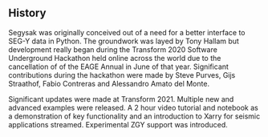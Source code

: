 ## History

Segysak was originally conceived out of a need for a better interface to SEG-Y data
in Python. The groundwork was layed by Tony Hallam but development really began
during the Transform 2020 Software Underground Hackathon held online across
the world due to the cancellation of of the EAGE Annual in June of that year.
Significant contributions during the hackathon
were made by Steve Purves, Gijs Straathof, Fabio Contreras and Alessandro Amato del Monte.

Significant updates were made at Transform 2021. 
Multiple new and advanced examples were released.
A 2 hour video tutorial and notebook as a demonstration of key functionality
and an introduction to Xarry for seismic applications streamed. 
Experimental ZGY support was introduced.
